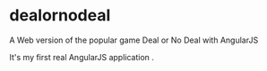 # dealornodeal
A Web version of the popular game Deal or No Deal with AngularJS

It's my first real AngularJS application .
